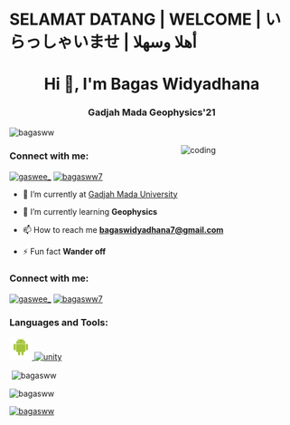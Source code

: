 # SELAMAT DATANG | WELCOME | いらっしゃいませ | أهلا وسهلا
<h1 align="center">Hi 👋, I'm Bagas Widyadhana</h1>
<h3 align="center">Gadjah Mada Geophysics'21 </h3>

<p align="left"> <img src="https://komarev.com/ghpvc/?username=bagasww&label=Profile%20views&color=0e75b6&style=flat" alt="bagasww" /> </p>

<img align="right" alt="coding" width="200" src="https://images-wixmp-ed30a86b8c4ca887773594c2.wixmp.com/f/69fe9510-764e-4326-a498-705c8e061ebd/dcmgfl6-2de5d69a-f6ad-4ec8-b6dd-2cfe6061228a.gif?token=eyJ0eXAiOiJKV1QiLCJhbGciOiJIUzI1NiJ9.eyJzdWIiOiJ1cm46YXBwOjdlMGQxODg5ODIyNjQzNzNhNWYwZDQxNWVhMGQyNmUwIiwiaXNzIjoidXJuOmFwcDo3ZTBkMTg4OTgyMjY0MzczYTVmMGQ0MTVlYTBkMjZlMCIsIm9iaiI6W1t7InBhdGgiOiJcL2ZcLzY5ZmU5NTEwLTc2NGUtNDMyNi1hNDk4LTcwNWM4ZTA2MWViZFwvZGNtZ2ZsNi0yZGU1ZDY5YS1mNmFkLTRlYzgtYjZkZC0yY2ZlNjA2MTIyOGEuZ2lmIn1dXSwiYXVkIjpbInVybjpzZXJ2aWNlOmZpbGUuZG93bmxvYWQiXX0.fJc3QRc01N-VV9_9FTzEcszSYQW5hS4CuffZ76qwJ3s">

<h3 align="left">Connect with me:</h3>
<p align="left">
<a href="https://twitter.com/gaswee_" target="blank"><img align="center" src="https://raw.githubusercontent.com/rahuldkjain/github-profile-readme-generator/master/src/images/icons/Social/twitter.svg" alt="gaswee_" height="30" width="40" /></a>
<a href="https://instagram.com/bagasww7" target="blank"><img align="center" src="https://raw.githubusercontent.com/rahuldkjain/github-profile-readme-generator/master/src/images/icons/Social/instagram.svg" alt="bagasww7" height="30" width="40" /></a>
</p>

- 🔭 I’m currently at [Gadjah Mada University](https://geofisika.ugm.ac.id/)

- 🌱 I’m currently learning **Geophysics**

- 📫 How to reach me **bagaswidyadhana7@gmail.com**

- ⚡ Fun fact **Wander off**

<h3 align="left">Connect with me:</h3>
<p align="left">
<a href="https://twitter.com/gaswee_" target="blank"><img align="center" src="https://raw.githubusercontent.com/rahuldkjain/github-profile-readme-generator/master/src/images/icons/Social/twitter.svg" alt="gaswee_" height="30" width="40" /></a>
<a href="https://instagram.com/bagasww7" target="blank"><img align="center" src="https://raw.githubusercontent.com/rahuldkjain/github-profile-readme-generator/master/src/images/icons/Social/instagram.svg" alt="bagasww7" height="30" width="40" /></a>
</p>

<h3 align="left">Languages and Tools:</h3>
<p align="left"> <a href="https://developer.android.com" target="_blank" rel="noreferrer"> <img src="https://raw.githubusercontent.com/devicons/devicon/master/icons/android/android-original-wordmark.svg" alt="android" width="40" height="40"/> </a> <a href="https://unity.com/" target="_blank" rel="noreferrer"> <img src="https://www.vectorlogo.zone/logos/unity3d/unity3d-icon.svg" alt="unity" width="40" height="40"/> </a> </p>



<p>&nbsp;<img align="center" src="https://github-readme-stats.vercel.app/api?username=bagasww&show_icons=true&locale=en" alt="bagasww" /></p>

<p><img align="center" src="https://github-readme-streak-stats.herokuapp.com/?user=bagasww&" alt="bagasww" /></p>



<p align="left"> <a href="https://github.com/ryo-ma/github-profile-trophy"><img src="https://github-profile-trophy.vercel.app/?username=bagasww" alt="bagasww" /></a> </p>
